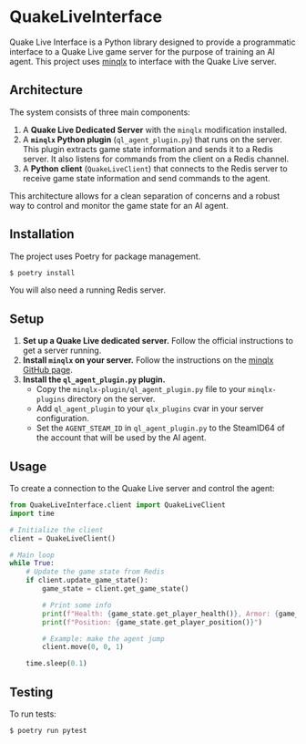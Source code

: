 # QuakeLiveInterface

Quake Live Interface is a Python library designed to provide a programmatic interface to a Quake Live game server for the purpose of training an AI agent. This project uses [minqlx](https://github.com/MinoMino/minqlx) to interface with the Quake Live server.

## Architecture

The system consists of three main components:
1.  A **Quake Live Dedicated Server** with the `minqlx` modification installed.
2.  A **`minqlx` Python plugin** (`ql_agent_plugin.py`) that runs on the server. This plugin extracts game state information and sends it to a Redis server. It also listens for commands from the client on a Redis channel.
3.  A **Python client** (`QuakeLiveClient`) that connects to the Redis server to receive game state information and send commands to the agent.

This architecture allows for a clean separation of concerns and a robust way to control and monitor the game state for an AI agent.

## Installation

The project uses Poetry for package management.

```bash
$ poetry install
```

You will also need a running Redis server.

## Setup

1.  **Set up a Quake Live dedicated server.** Follow the official instructions to get a server running.
2.  **Install `minqlx` on your server.** Follow the instructions on the [minqlx GitHub page](https://github.com/MinoMino/minqlx).
3.  **Install the `ql_agent_plugin.py` plugin.**
    - Copy the `minqlx-plugin/ql_agent_plugin.py` file to your `minqlx-plugins` directory on the server.
    - Add `ql_agent_plugin` to your `qlx_plugins` cvar in your server configuration.
    - Set the `AGENT_STEAM_ID` in `ql_agent_plugin.py` to the SteamID64 of the account that will be used by the AI agent.

## Usage

To create a connection to the Quake Live server and control the agent:

```python
from QuakeLiveInterface.client import QuakeLiveClient
import time

# Initialize the client
client = QuakeLiveClient()

# Main loop
while True:
    # Update the game state from Redis
    if client.update_game_state():
        game_state = client.get_game_state()

        # Print some info
        print(f"Health: {game_state.get_player_health()}, Armor: {game_state.get_player_armor()}")
        print(f"Position: {game_state.get_player_position()}")

        # Example: make the agent jump
        client.move(0, 0, 1)

    time.sleep(0.1)
```

## Testing

To run tests:

```bash
$ poetry run pytest
```
